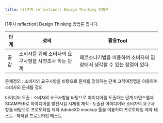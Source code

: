 ```yaml
---
title: \[1주차 reflection\] Design Thinking 방법론
---
```


\[1주차 reflection\] Design Thinking 방법론 입니다.

|단계|정의|활용Tool|
|----|----|--------|
공감|소비자를 위해 소비자의 요구사항을 사전조사 하는 단계|페르소나기법을 이용하여 소비자의 입장에서 생각할 수 있는 장점이 있다.

문제정의 : 소비자의 요구사항을 바탕으로 문제를 정의하는 단계 고객여정맵을 이용하여 소비자의 문제를 정의

아이디어 도출 : 소비자의 요구사항을 바탕으로 아이디어를 도출하는 단계 마인드맵과 SCAMPER로 아이디어를 발전시킴 시제품 제작 : 도출된 아이디어와 소비자의 요구사항을 바탕으로 프로토타입 제작 AdobeXD mookup 툴을 이용하여 프로토타입 제작 테스트 : 제작된 프로토타입 테스트
